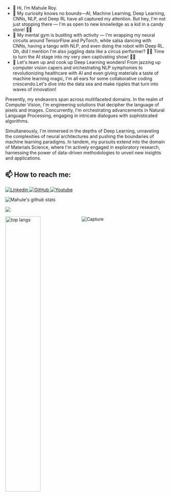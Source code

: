 - 👋 Hi, I’m Mahule Roy.
- 👀 My curiosity knows no bounds—AI, Machine Learning, Deep Learning, CNNs, NLP, and Deep RL have all captured my attention. But hey, I'm not just stopping there — I'm as open to new knowledge as a kid in a candy store! 🍭🧠
- 🧠 My mental gym is bustling with activity — I'm wrapping my neural circuits around TensorFlow and PyTorch, while salsa dancing with CNNs, having a tango with NLP, and even doing the robot with Deep RL. Oh, did I mention I'm also juggling data like a circus performer? 🎪🤖 Time to turn the AI stage into my very own captivating show! 🌟🕺
- 💞️ Let's team up and cook up Deep Learning wonders! From jazzing up computer vision capers and orchestrating NLP symphonies to revolutionizing healthcare with AI and even giving materials a taste of machine learning magic, I'm all ears for some collaborative coding crescendo.Let's dive into the data sea and make ripples that turn into waves of innovation! 

Presently, my endeavors span across multifaceted domains. In the realm of Computer Vision, I'm engineering solutions that decipher the language of pixels and images. Concurrently, I'm orchestrating advancements in Natural Language Processing, engaging in intricate dialogues with sophisticated algorithms.

Simultaneously, I'm immersed in the depths of Deep Learning, unraveling the complexities of neural architectures and pushing the boundaries of machine learning paradigms. In tandem, my pursuits extend into the domain of Materials Science, where I'm actively engaged in exploratory research, harnessing the power of data-driven methodologies to unveil new insights and applications.
<br>
## 📫 How to reach me: 

[![Linkedin](https://i.stack.imgur.com/gVE0j.png) ]((https://www.linkedin.com/in/mahuleroy/)) [![GitHub](https://i.stack.imgur.com/tskMh.png) ]((https://github.com/dreamboat26)) [![Youtube](https://github.com/uvipen/introduction/blob/main/Youtube.png) ]((https://www.youtube.com/@dreamboat26))


![Mahule's github stats](https://github-readme-stats-git-masterrstaa-rickstaa.vercel.app/api?username=dreamboat26&show_icons=true&theme=tokyonight&hide=contribs,prs,issues)

<a href="https://github.com/dreamboat26/
agent-jukebox
/">
  <!-- Change the `github-readme-stats.anuraghazra1.vercel.app` to `github-readme-stats.vercel.app`  -->
  <img align="center" src="https://github-readme-stats.anuraghazra1.vercel.app/api/pin/?username=dreamboat26&repo=
agent-jukebox
&theme=radical" />
</a>    

<img alt="top langs" align="left" width="47%" src="https://github-readme-stats.vercel.app/api/top-langs/?username=dreamboat26"/>

![Capture](https://github.com/dreamboat26/dreamboat26/assets/125608791/0c5fc0fc-335a-4953-9475-deaeef37cff5)

<!---
dreamboat26/dreamboat26 is a ✨ special ✨ repository because its `README.md` (this file) appears on your GitHub profile.
You can click the Preview link to take a look at your changes.
--->
